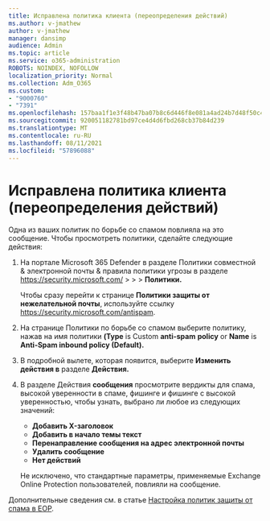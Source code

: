 ```yaml
---
title: Исправлена политика клиента (переопределения действий)
ms.author: v-jmathew
author: v-jmathew
manager: dansimp
audience: Admin
ms.topic: article
ms.service: o365-administration
ROBOTS: NOINDEX, NOFOLLOW
localization_priority: Normal
ms.collection: Adm_O365
ms.custom:
- "9000760"
- "7391"
ms.openlocfilehash: 157baa1f1e3f48b47ba07b8c6d446f8e081a4ad24b7d48f50c4fc5af5518cdd6
ms.sourcegitcommit: 920051182781bd97ce4d4d6fbd268cb37b84d239
ms.translationtype: MT
ms.contentlocale: ru-RU
ms.lasthandoff: 08/11/2021
ms.locfileid: "57896088"
---
```

# <a name="fix-tenant-policy-action-override"></a>Исправлена политика клиента (переопределения действий)

Одна из ваших политик по борьбе со спамом повлияла на это сообщение. Чтобы просмотреть политики, сделайте следующие действия:

1. На портале Microsoft 365 Defender в разделе Политики совместной & электронной почты & правила политики угрозы в разделе <https://security.microsoft.com/>  \>  \>  \>  **Политики.**

   Чтобы сразу перейти к странице **Политики защиты от нежелательной почты**, используйте ссылку <https://security.microsoft.com/antispam>.

2. На странице Политики по борьбе со спамом выберите политику, нажав на имя политики **(Type** is Custom **anti-spam** **policy** or **Name** is **Anti-Spam inbound policy (Default).**
3. В подробной вылете, которая появится, выберите **Изменить действия в** разделе **Действия.**
4. В разделе Действия **сообщения** просмотрите вердикты для спама, высокой уверенности в спаме, фишинге и фишинге с высокой уверенностью, чтобы узнать, выбрано ли любое из следующих значений:    
   - **Добавить X-заголовок**
   - **Добавить в начало темы текст**
   - **Перенаправление сообщения на адрес электронной почты**
   - **Удалить сообщение**
   - **Нет действий**

   Не исключено,  что стандартные параметры, применяемые Exchange Online Protection пользователей, повлияли на сообщение.

Дополнительные сведения см. в статье [Настройка политик защиты от спама в EOP](https://docs.microsoft.com/microsoft-365/security/office-365-security/configure-your-spam-filter-policies).
